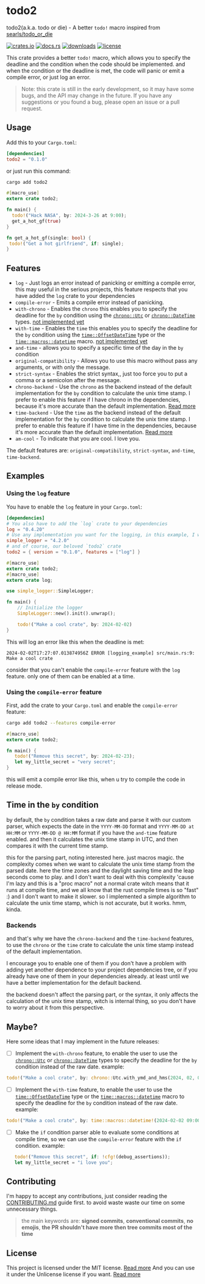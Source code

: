 # todo2

todo2(a.k.a. todo or die) - A better `todo!` macro inspired from [searls/todo_or_die](https://github.com/searls/todo_or_die)

[![crates.io](https://img.shields.io/crates/v/todo2.svg)](https://crates.io/crates/todo2)
[![docs.rs](https://docs.rs/todo2/badge.svg)](https://docs.rs/todo2)
[![downloads](https://img.shields.io/crates/d/todo2.svg)](https://crates.io/crates/todo2)
[![license](https://img.shields.io/crates/l/todo2.svg)](https://github.com/0x61nas/todo2/blob/aurora/LICENSE)

This crate provides a better `todo!` macro, which allows you to specify the deadline and the condition when the code should be implemented.
and when the condition or the deadline is met, the code will panic or emit a compile error, or just log an error.

> Note: this crate is still in the early development, so it may have some bugs, and the API may change in the future.
> If you have any suggestions or you found a bug, please open an issue or a pull request.

## Usage
Add this to your `Cargo.toml`:
```toml
[dependencies]
todo2 = "0.1.0"
```
or just run this command:
```sh
cargo add todo2
```

```rust
#[macro_use]
extern crate todo2;

fn main() {
  todo!("Hack NASA", by: 2024-3-26 at 9:00);
  get_a_hot_gf(true)
}

fn get_a_hot_gf(single: bool) {
 todo!("Get a hot girlfriend", if: single);
}
```

## Features
- `log` - Just logs an error instead of panicking or emitting a compile error, this may useful in the serious projects, this feature respects that you have added the `log` crate to your dependencies
- `compile-error` - Emits a compile error instead of panicking.
- `with-chrono` - Enables the `chrono` this enables you to specify the deadline for the `by` condition using the [`chrono::Utc`](https://docs.rs/chrono/latest/chrono/struct.Utc.html) or [`chrono::DateTime`](https://docs.rs/chrono/latest/chrono/struct.DateTime.html) types. [not implemented yet](#maybe)
- `with-time` - Enables the `time` this enables you to specify the deadline for the `by` condition using the [`time::OffsetDateTime`](https://docs.rs/time/latest/time/struct.OffsetDateTime.html) type or the [`time::macros::datetime`](https://docs.rs/time/0.3.28/time/macros/macro.datetime.html) macro. [not implemented yet](#maybe)
- `and-time` - allows you to specify a specific time of the day in the `by` condition
- `original-compatibility` - Allows you to use this macro without pass any arguments, or with only the message.
- `strict-syntax` - Enables the strict syntax,, just too force you to put a comma or a semicolon after the message.
- `chrono-backend` - Use the `chrono` as the backend instead of the default implementation for the `by` condition to calculate the unix time stamp. I prefer to enable this feature if I have chrono in the dependencies, because it's more accurate than the default implementation. [Read more](#Backends)
- `time-backend` - Use the `time` as the backend instead of the default implementation for the `by` condition to calculate the unix time stamp. I prefer to enable this feature if I have time in the dependencies, because it's more accurate than the default implementation. [Read more](#Backends)
- `am-cool` - To indicate that you are cool. I love you.

The default features are: `original-compatibility`, `strict-syntax`, `and-time`, `time-backend`.

## Examples
### Using the `log` feature
You have to enable the `log` feature in your `Cargo.toml`:
```toml
[dependencies]
# You also have to add the `log` crate to your dependencies
log = "0.4.20"
# Use any implementation you want for the logging, in this example, I will use the `simple_logger` crate
simple_logger = "4.2.0"
# and of course, our beloved `todo2` crate
todo2 = { version = "0.1.0", features = ["log"] }
```
```rust
#[macro_use]
extern crate todo2;
#[macro_use]
extern crate log;

use simple_logger::SimpleLogger;

fn main() {
    // Initialize the logger
    SimpleLogger::new().init().unwrap();

    todo!("Make a cool crate", by: 2024-02-02)
}
```
This will log an error like this when the deadline is met:
```log
2024-02-02T17:27:07.013874956Z ERROR [logging_example] src/main.rs:9: Make a cool crate
```
consider that you can't enable the `compile-error` feature with the `log` feature. only one of them can be enabled at a time.

### Using the `compile-error` feature
First, add the crate to your `Cargo.toml` and enable the `compile-error` feature:
```sh
cargo add todo2 --features compile-error
```
```rust
#[macro_use]
extern crate todo2;

fn main() {
   todo!("Remove this secret", by: 2024-02-23);
   let my_little_secret = "very secret";
}
```
this will emit a compile error like this, when u try to compile the code in release mode.

## Time in the `by` condition
by default, the `by` condition takes a raw date and parse it with our custom parser, which expects the date in the `YYYY-MM-DD` format and `YYYY-MM-DD at HH:MM` or `YYYY-MM-DD @ HH:MM` format if you have the `and-time` feature enabled.
and then it calculates the unix time stamp in UTC, and then compares it with the current time stamp.

this for the parsing part, noting interested here. just macros magic. the complexity comes when we want to calculate the unix time stamp from the parsed date.
here the time zones and the daylight saving time and the leap seconds come to play.
and I don't want to deal with this complexity 'cause I'm lazy and this is a "proc macro" not a normal crate witch means that it runs at compile time, and we all know that the rust compile times is so "fast" :) and I don't want to make it slower.
so I implemented a simple algorithm to calculate the unix time stamp, which is not accurate, but it works. hmm, kinda.

### Backends
and that's why we have the `chrono-backend` and the `time-backend` features, to use the `chrono` or the `time` crate to calculate the unix time stamp instead of the default implementation.

I encourage you to enable one of them if you don't have a problem with adding yet another dependence to your project dependencies tree, or if you already have one of them in your dependencies already.
at least until we have a better implementation for the default backend.

the backend doesn't affect the parsing part, or the syntax, it only affects the calculation of the unix time stamp, witch is internal thing, so you don't have to worry about it from this perspective.

## Maybe?
Here some ideas that I may implement in the future releases:
- [ ] Implement the `with-chrono` feature, to enable the user to use the [`chrono::Utc`](https://docs.rs/chrono/latest/chrono/struct.Utc.html) or [`chrono::DateTime`](https://docs.rs/chrono/latest/chrono/struct.DateTime.html) types
to specify the deadline for the `by` condition instead of the raw date.
example:
```rust
todo!("Make a cool crate", by: chrono::Utc.with_ymd_and_hms(2024, 02, 02, 9, 0, 0));
```
- [ ] Implement the `with-time` feature, to enable the user to use the [`time::OffsetDateTime`](https://docs.rs/time/latest/time/struct.OffsetDateTime.html) type or the [`time::macros::datetime`](https://docs.rs/time/0.3.28/time/macros/macro.datetime.html) macro to specify the deadline for the `by` condition instead of the raw date.
example:
```rust
todo!("Make a cool crate", by: time::macros::datetime!(2024-02-02 09:00:00));
```
- [ ] Make the `if` condition parser able to evaluate some conditions at compile time, so we can use the `compile-error` feature with the `if` condition.
example:
```rust
   todo!("Remove this secret", if: !cfg!(debug_assertions));
   let my_little_secret = "i love you";
```

## Contributing
I'm happy to accept any contributions, just consider reading the [CONTRIBUTING.md](https://github.com/0x61nas/todo2/blob/aurora/CONTRIBUTING.md) guide first. to avoid waste waste our time on some unnecessary things.

> the main keywords are: **signed commits**, **conventional commits**, **no emojis**, **the PR shouldn't have more then tree commits most of the time**

## License
This project is licensed under the MIT license. [Read more](https://github.com/0x61nas/todo2/blob/aurora/LICENSE)
And you can use it under the Unlicense license if you want. [Read more](https://github.com/0x61nas/todo2/blob/aurora/LICENSE-UNLICENSE)

